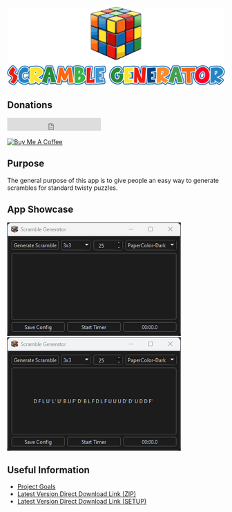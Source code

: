 <p align="center"> <img src="/images/scramble-generator-cube-with-text.png" /> </p>

## Donations

<iframe src="https://ghbtns.com/github-btn.html?user=melvinquick&type=sponsor&size=large" frameborder="0" scrolling="0" width="217" height="30" title="GitHub"></iframe>

<a href="https://www.buymeacoffee.com/KingKairos" target="_blank"><img src="https://cdn.buymeacoffee.com/buttons/v2/default-green.png" alt="Buy Me A Coffee" style="height: 60px !important;width: 217px !important;" ></a>

## Purpose

The general purpose of this app is to give people an easy way to generate scrambles for standard twisty puzzles.

## App Showcase

![app-showcase-scrambles-and-timer.gif](gifs/app-showcase-scrambles-and-timer.gif)
![app-showcase-themes.gif](gifs/app-showcase-themes.gif)

## Useful Information

- [Project Goals](https://github.com/users/melvinquick/projects/2/views/1)
- [Latest Version Direct Download Link (ZIP)](https://github.com/melvinquick/scramble-generator/releases/latest/download/scramble-generator.zip)
- [Latest Version Direct Download Link (SETUP)](https://github.com/melvinquick/scramble-generator/releases/latest/download/setup.exe)
